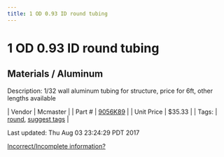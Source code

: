 ```yaml
---
title: 1 OD 0.93 ID round tubing
---
```


# 1 OD 0.93 ID round tubing
## Materials / Aluminum
Description: 	1/32 wall aluminum tubing for structure, price for 6ft, other lengths available 

| Vendor | Mcmaster | 
| Part # | [9056K89](https://www.mcmaster.com/#9056K89) | 
| Unit Price | $35.33 | 
| Tags: | [round](https://jgermita.github.io/frc-parts/search/?q=round), [suggest tags](https://docs.google.com/forms/d/e/1FAIpQLSeWyY8v3RgOty-MyWmh9U0iivNYN_molChYyS-0U-o-kOAv_g/viewform) | 

Last updated: Thu Aug 03 23:24:29 PDT 2017

 [Incorrect/Incomplete information?](https://docs.google.com/forms/d/e/1FAIpQLSeWyY8v3RgOty-MyWmh9U0iivNYN_molChYyS-0U-o-kOAv_g/viewform)